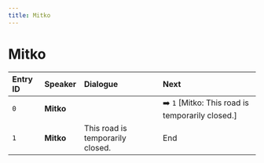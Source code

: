 ```yaml
---
title: Mitko
---
```


# Mitko


| Entry ID | Speaker | Dialogue | Next |
| :------- | :------ | :------- | :------------ |
| `0` | **Mitko** |  | ➡️ `1` \[Mitko: This road is temporarily closed\.\] |
| `1` | **Mitko** | This road is temporarily closed\. | End |
